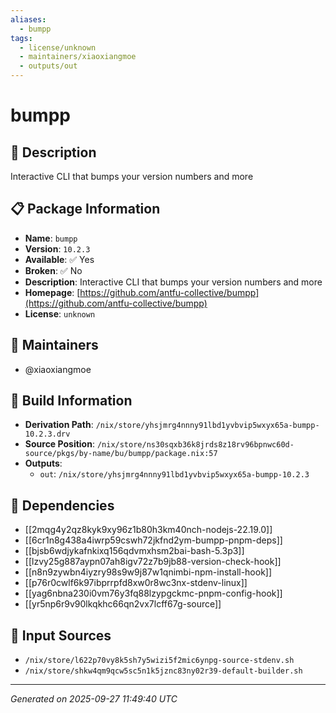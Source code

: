 ```yaml
---
aliases:
  - bumpp
tags:
  - license/unknown
  - maintainers/xiaoxiangmoe
  - outputs/out
---
```


# bumpp

## 📝 Description

Interactive CLI that bumps your version numbers and more

## 📋 Package Information

- **Name**: `bumpp`
- **Version**: `10.2.3`
- **Available**: ✅ Yes
- **Broken**: ✅ No
- **Description**: Interactive CLI that bumps your version numbers and more
- **Homepage**: [https://github.com/antfu-collective/bumpp](https://github.com/antfu-collective/bumpp)
- **License**: `unknown`
## 👥 Maintainers

- @xiaoxiangmoe


## 🔧 Build Information

- **Derivation Path**: `/nix/store/yhsjmrg4nnny91lbd1yvbvip5wxyx65a-bumpp-10.2.3.drv`
- **Source Position**: `/nix/store/ns30sqxb36k8jrds8z18rv96bpnwc60d-source/pkgs/by-name/bu/bumpp/package.nix:57`
- **Outputs**:
  - `out`:  `/nix/store/yhsjmrg4nnny91lbd1yvbvip5wxyx65a-bumpp-10.2.3`

## 🔗 Dependencies

- [[2mqg4y2qz8kyk9xy96z1b80h3km40nch-nodejs-22.19.0]]
- [[6cr1n8g438a4iwrp59cswh72jkfnd2ym-bumpp-pnpm-deps]]
- [[bjsb6wdjykafnkixq156qdvmxhsm2bai-bash-5.3p3]]
- [[lzvy25g887aypn07ah8igv72z7b9jb88-version-check-hook]]
- [[n8n9zywbn4iyzry98s9w9j87w1qnimbi-npm-install-hook]]
- [[p76r0cwlf6k97ibprrpfd8xw0r8wc3nx-stdenv-linux]]
- [[yag6nbna230i0vm76y3fq88lzypgckmc-pnpm-config-hook]]
- [[yr5np6r9v90lkqkhc66qn2vx7lcff67g-source]]

## 📁 Input Sources

- `/nix/store/l622p70vy8k5sh7y5wizi5f2mic6ynpg-source-stdenv.sh`
- `/nix/store/shkw4qm9qcw5sc5n1k5jznc83ny02r39-default-builder.sh`

---
*Generated on 2025-09-27 11:49:40 UTC*
